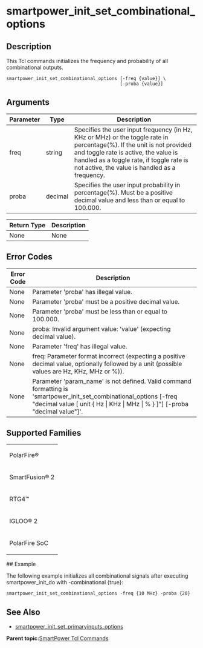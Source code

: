 # smartpower\_init\_set\_combinational\_options

## Description

This Tcl commands initializes the frequency and probability of all combinational outputs.

```
smartpower_init_set_combinational_options [-freq {value}] \
                                          [-proba {value}]
```

## Arguments

|Parameter|Type|Description|
|---------|----|-----------|
|freq|string|Specifies the user input frequency \(in Hz, KHz or MHz\) or the toggle rate in percentage\(%\). If the unit is not provided and toggle rate is active, the value is handled as a toggle rate, if toggle rate is not active, the value is handled as a frequency.|
|proba|decimal|Specifies the user input probability in percentage\(%\). Must be a positive decimal value and less than or equal to 100.000.|

|Return Type|Description|
|-----------|-----------|
|None|None|

## Error Codes

|Error Code|Description|
|----------|-----------|
|None|Parameter 'proba' has illegal value.|
|None|Parameter 'proba' must be a positive decimal value.|
|None|Parameter 'proba' must be less than or equal to 100.000.|
|None|proba: Invalid argument value: 'value' \(expecting decimal value\).|
|None|Parameter 'freq' has illegal value.|
|None|freq: Parameter format incorrect \(expecting a positive decimal value, optionally followed by a unit \(possible values are Hz, KHz, MHz or %\)\).|
|None|Parameter 'param\_name' is not defined. Valid command formatting is 'smartpower\_init\_set\_combinational\_options \[-freq "decimal value \[ unit \{ Hz \| KHz \| MHz \| % \} \]"\] \[-proba "decimal value"\]'.|

## Supported Families

<table id="GUID-301B745B-1F7E-4CAA-8B8A-5036D46ABDA3"><tbody><tr><td>

PolarFire®

</td></tr><tr><td>

SmartFusion® 2

</td></tr><tr><td>

RTG4™

</td></tr><tr><td>

IGLOO® 2

</td></tr><tr><td>

PolarFire SoC

</td></tr></tbody>
</table>## Example

The following example initializes all combinational signals after executing smartpower\_init\_do with -combinational \{true\}:

```
smartpower_init_set_combinational_options -freq {10 MHz} -proba {20}
```

## See Also

-   [smartpower\_init\_set\_primaryinputs\_options](GUID-EEF1C5D6-8FAC-4F83-8BC8-4A28DAE3A8E1.md)

**Parent topic:**[SmartPower Tcl Commands](GUID-33C45F08-A467-4461-B5EF-8D86325E235A.md)

